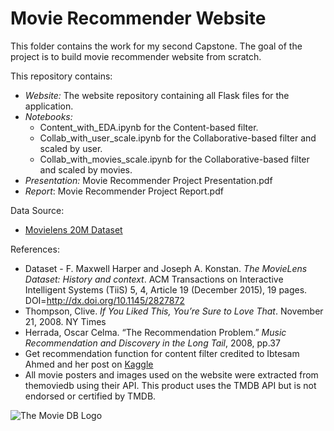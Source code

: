 # Movie Recommender Website

This folder contains the work for my second Capstone. The goal of the project is to build movie recommender website from scratch. 

This repository contains:

* _Website:_ The website repository containing all Flask files for the application.
* _Notebooks:_ 
  * Content_with_EDA.ipynb for the Content-based filter.
  * Collab_with_user_scale.ipynb for the Collaborative-based filter and scaled by user.
  * Collab_with_movies_scale.ipynb for the Collaborative-based filter and scaled by movies. 
* _Presentation:_ Movie Recommender Project Presentation.pdf
* _Report_: Movie Recommender Project Report.pdf

Data Source:

* [Movielens 20M Dataset](https://grouplens.org/datasets/movielens/20m/)

References: 

* Dataset - F. Maxwell Harper and Joseph A. Konstan. _The MovieLens Dataset: History and context_. ACM Transactions on Interactive Intelligent Systems (TiiS) 5, 4, Article 19 (December 2015), 19 pages. DOI=http://dx.doi.org/10.1145/2827872
* Thompson, Clive. _If You Liked This, You’re Sure to Love That_. November 21, 2008. NY Times
* Herrada, Oscar Celma. “The Recommendation Problem.” _Music Recommendation and Discovery in the Long Tail_, 2008, pp.37
* Get recommendation function for content filter credited to Ibtesam Ahmed and her post on [Kaggle](https://www.kaggle.com/code/ibtesama/getting-started-with-a-movie-recommendation-system)
* All movie posters and images used on the website were extracted from themoviedb using their API. This product uses the TMDB API but is not endorsed or certified by TMDB.


![The Movie DB Logo](https://www.themoviedb.org/assets/2/v4/logos/v2/blue_long_2-9665a76b1ae401a510ec1e0ca40ddcb3b0cfe45f1d51b77a308fea0845885648.svg)

